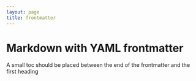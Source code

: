 ```yaml
---
layout: page
title: frontmatter
---
```


<!--
// ┌───────────────────────────────────────────────────────────────┐
// │ Contents of markdown_yaml_frontmatter.md                      │
// ├───────────────────────────────────────────────────────────────┘
// │
// ├── Markdown with YAML frontmatter
// │
// └───────────────────────────────────────────────────────────────
-->

# Markdown with YAML frontmatter

A small toc should be placed between the end of the frontmatter and the first heading
